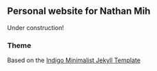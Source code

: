 ## Personal website for Nathan Mih

Under construction!

### Theme

Based on the [Indigo Minimalist Jekyll Template](https://github.com/sergiokopplin/indigo)